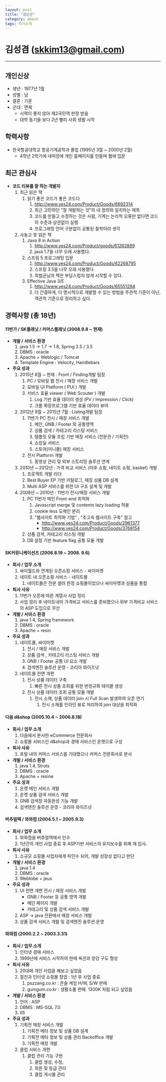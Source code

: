 ```yaml
---
layout: post
title: "겸군은"
category: about
tags: 자기소개
---
```


김성겸 (skkim13@gmail.com)
=======
----
## 개인신상
* 생년 : 1977년 1월
* 성별 : 남
* 결혼 : 기혼
* 군대 : 면제
  * 시력이 좋지 않아 제2국민역 판정 받음
  * 대학 동기들 보다 2년 빨리 사회 생활 시작

## 학력사항
* 한국항공대학교 항공기계공학과 졸업 (1995년 3월 ~ 2000년 2월)
  * 4학년 2학기에 네띠앙에 개인 홈페이지를 만들며 웹에 입문

## 최근 관심사
* __코드 리뷰를 잘 하는 개발자__
  1. 최근 읽은 책
     1. 읽기 좋은 코드가 좋은 코드다
        1. http://www.yes24.com/Product/Goods/6692314
        2. 최근 고민하던 "잘 개발하는 것"의 내 정의와 일치하는 제목
        3. 코드를 만들고 수정하는 것은 사람, 기계는 논리적 오류만 없다면 코드의 수준과 상관없이 실행
        4. 프로그래밍 언어 구분없이 공통된 철학이라 생각
  2. 사놓고 못 읽은 책
     1. Java 8 in Action
        1. http://www.yes24.com/Product/goods/61262889
        2. java 1.7을 너무 오래 사용했다.
     2. 스프링 5 프로그래밍 입문
        1. http://www.yes24.com/Product/Goods/62268795
        2. 스프링 3.5을 너무 오래 사용했다.
        3. 최범균님의 책은 부담스럽지 않게 시작할 수 있다.
     3. Effective Java 3/E 
        1. http://www.yes24.com/Product/Goods/65551284
        2. 더 간결하게, 더 명시적으로 개발할 수 있는 방법을 주관적 기준이 아닌, 객관적 기준으로 정리하고 싶다.

  
## 경력사항 (총 18년)
#### 11번가 / SK플래닛 / 커머스플래닛 (2008.9.8 ~ 현재)
* __개발 / 서비스 환경__
    1. java 1.5 -> 1.7 -> 1.8, Spring 2.5 / 3.5
    2. DBMS : oracle
    3. Apache + Weblogic / Tomcat
    4. Template Engine : Velocity, Handlebars
* __주요 성과__
    1. 2015년 8월  ~ 현재 : Front / Finding개발 팀장
        1. PC / 모바일 웹 전시 / 매장 서비스 개발
        2. 모바일 UI Platform ( PUI ) 개발
        3. 서비스 효율 viewer ( Web Scouter ) 개발
            1. Log 기반 효율 데이터 생성 (PV / Impression / Click)
            2. 크롬 확장프로그램 기반 효율 데이터 뷰어
    2. 2012년 9월 ~ 2015년 7월 :  Listing개발 팀장
        1. 11번가 PC 전시 / 매장 서비스 개발
            1. 메인, GNB / Footer 외 공통영역
            2. 상품 검색 / 카테고리 리스팅 서비스
            3. 템플릿 모듈 조립 기반 매장 서비스 (전문관 / 기획전)
            4. 쇼킹딜 서비스
            5. 스토어(미니몰) 매장 서비스
        2. 전시 Platform 개발
            1. 동영상 관리 및 외부 스트리밍 솔루션 연계
    3. 2010년 ~ 2012년 : 가격 비교 서비스 (야후 쇼핑, 네이트 쇼핑, basket) 개발
        1. 프로젝트 개발 리더
        2. Best Buyer EP 기반  카탈로그, 매칭 상품 DB 설계
        3. Multi ASP 서비스를 위한 UI 구조 설계 및 개발              
    4. 2008년 ~ 2010년 : 11번가 전시/매장 서비스 개발
        1. PC 11번가 메인 Front-end 최적화
            1. Javascript merge 및 contents lazy loading 적용
            2. cookie less 도메인 분리
            3. "웹사이트 최적화 기법" , "초고속 웹사이트 구축" 참고
               * http://www.yes24.com/Product/Goods/2961377
               * http://www.yes24.com/Product/Goods/3768154
        2. 상품 검색, 카테고리 리스팅 개발
        3. DB 설정 기반 feature flag 공통 모듈 개발

#### SK커뮤니케이션즈 (2006.8.19 ~ 2008. 9.6)
* __회사 / 업무 소개__
  1. 싸이월드와 연계된 오픈쇼핑 서비스 - 싸이마켓
  2. 네이트 내 오픈쇼핑 서비스 - 네이트몰
     1. 네이트몰은 전문 셀러 한정 쇼핑몰이었으나 싸이마켓과 상품을 통합
* __퇴사 사유__
  1. 11번가 오픈에 따른 계열사 사업 정리
  2. 사업 정리 후 네이트내의 가격비교 서비스를 준비했으나 외부 가격비교 서비스의 ASP 도입으로 무산
* __개발 / 서비스 환경__
  1. java 1.4,  Spring framework
  2. DBMS : oracle
  3. Apache + resin
* __주요 성과__
  1. 네이트몰, 싸이마켓
      1. 전시 / 매장 서비스 개발
      2. 상품 검색 , 카테고리 리스팅 서비스 개발
      3. GNB / Footer 공통 UI 요소 개발
      4. 검색엔진 솔루션 운영 - 코리아 와이즈넛
  2. 네이트몰 전면 개편
      1. 전시 상품 데이터 구축
          1. 빠른 전시 상품 조회를 위한 반정규화 테이블 생성
      2. 전시 상품 데이터 조회 공통 모듈 개발
          1. 전시 소재, 상품 데이터 join 시 Full Scan 발생하여 오픈 연기
              1. 전시 소재를 인라인 뷰로 처리하여 join 대상을 최적화

#### 다음 d&shop (2005.10.4 ~ 2006.8.18)
* __회사 / 업무 소개__
  1. 다음에서 분사한 eCommerce 전문회사
  2. 쇼핑몰 서비스인 d&shop과 경매 서비스인 온켓으로 구성
* __퇴사 사유__
  1. 포털 내의 커머스 서비스를 기대했으나 커머스 전문회사로 분사
* __개발 / 서비스 환경__
  1. java 1.4, Struts
  2. DBMS : oracle
  3. Apache + resine
* __주요 성과__
  1. 온켓 메인 서비스 개발
  2. 온켓 상품 검색 서비스 개발
  3. GNB 검색창 자동완성 기능 개발
  4. 검색엔진 솔루션 운영 - 코리아 와이즈넛

#### 버추얼텍 / 와와컴 (2004.5.1 ~ 2005.9.3)
* __회사 / 업무 소개__
  1. 와와컴을 버추얼텍에서 인수
  2. 1년간의 개인 사업 종료 후 ASP기반 서비스의 유지보수를 위해 재 입사.
* __퇴사 사유__
  1. 소규모 쇼핑몰 사업자에게 피인수 되어, 개발 성장성 없다고 판단
* __개발 / 서비스 환경__
  1. java 1.4
  2. DBMS : oracle
  3. Webtobe + jeus
* __주요 성과__ 
  1. UI 전면 개편 전시 / 매장 서비스 개발
      * GNB / Footer 등 공통 영역 개발
      * 메인 페이지 개발
      * 카테고리 및 상품 검색 서비스 개발
  2. ASP -> java 전환에서 매장 서비스 개발
  3. 상품 검색 서비스 개발 및 검색엔진 솔루션 운영
   
#### 와와컴 (2000.2.2 ~ 2003.3.31)
* __회사 / 업무 소개__
  1. 인터넷 경매 서비스
  2. 1999년에 서비스 시작하여 한때 옥션과 양강 구도 형성
* __퇴사 사유__
  1. 20대에 개인 사업을 해보고 싶었음 
  2. 절친과 인터넷 쇼핑몰 창업 : 1년 후 사업 종료
     1.  pszzang.co.kr : 콘솔 게임 H/W, S/W 판매
     2.  gumgum.co.kr : 생활소품 판매. 1300K 처럼 되고 싶었음  
* __개발 / 서비스 환경__
  1. 언어 : ASP
  2. DBMS : MS-SQL 7.0
  3. IIS
* __주요 성과__
  1. 기획전 매장 서비스 개발
      1. 기획전 메타 정보 및 상품 DB 설계
      2. 기획전 메타 정보 및 상품 관리 Backoffice 개발
      3. 기획전 매장 개발
  2. 클럽 서비스 개편
      1. 클럽 관리 기능 구현
          1. 클럽 생성, 수정, 
          2. 회원 및 등급 관리
          3. 클럽 게시물 관리
